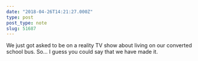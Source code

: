 ```yaml
---
date: "2018-04-26T14:21:27.000Z"
type: post 
post_type: note
slug: 51687
---
```

We just got asked to be on a reality TV show about living on our converted school bus.  So… I guess you could say that we have made it.
